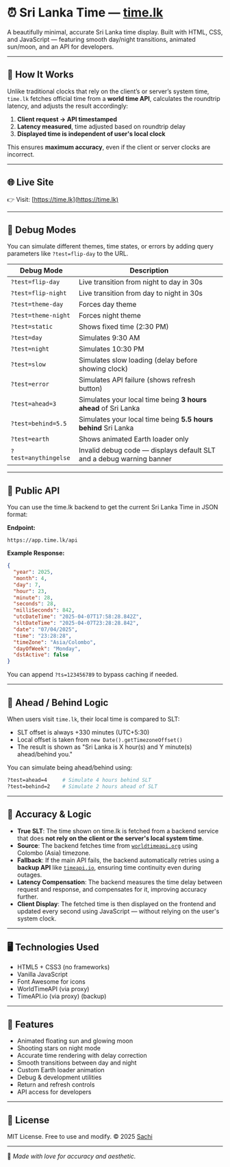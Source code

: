# ⏰ Sri Lanka Time — [time.lk](https://time.lk)

A beautifully minimal, accurate Sri Lanka time display. Built with HTML, CSS, and JavaScript — featuring smooth day/night transitions, animated sun/moon, and an API for developers.

---

## 🔧 How It Works

Unlike traditional clocks that rely on the client’s or server’s system time, `time.lk` fetches official time from a **world time API**, calculates the roundtrip latency, and adjusts the result accordingly:

1. **Client request → API timestamped**  
2. **Latency measured**, time adjusted based on roundtrip delay  
3. **Displayed time is independent of user's local clock**  

This ensures **maximum accuracy**, even if the client or server clocks are incorrect.

---

## 🌐 Live Site  
👉 Visit: [https://time.lk](https://time.lk)

---

## 🐛 Debug Modes

You can simulate different themes, time states, or errors by adding query parameters like `?test=flip-day` to the URL.

| Debug Mode             | Description                                                                 |
|------------------------|-----------------------------------------------------------------------------|
| `?test=flip-day`       | Live transition from night to day in 30s                                    |
| `?test=flip-night`     | Live transition from day to night in 30s                                    |
| `?test=theme-day`      | Forces day theme                                                            |
| `?test=theme-night`    | Forces night theme                                                          |
| `?test=static`         | Shows fixed time (2:30 PM)                                                  |
| `?test=day`            | Simulates 9:30 AM                                                           |
| `?test=night`          | Simulates 10:30 PM                                                          |
| `?test=slow`           | Simulates slow loading (delay before showing clock)                         |
| `?test=error`          | Simulates API failure (shows refresh button)                                |
| `?test=ahead=3`        | Simulates your local time being **3 hours ahead** of Sri Lanka              |
| `?test=behind=5.5`     | Simulates your local time being **5.5 hours behind** Sri Lanka               |
| `?test=earth`          | Shows animated Earth loader only                                            |
| `?test=anythingelse`   | Invalid debug code — displays default SLT and a debug warning banner        |

---

## 📡 Public API

You can use the time.lk backend to get the current Sri Lanka Time in JSON format:

**Endpoint:**  
```
https://app.time.lk/api
```

**Example Response:**
```json
{
  "year": 2025,
  "month": 4,
  "day": 7,
  "hour": 23,
  "minute": 28,
  "seconds": 28,
  "milliSeconds": 842,
  "utcDateTime": "2025-04-07T17:58:28.842Z",
  "sltDateTime": "2025-04-07T23:28:28.842",
  "date": "07/04/2025",
  "time": "23:28:28",
  "timeZone": "Asia/Colombo",
  "dayOfWeek": "Monday",
  "dstActive": false
}
```

You can append `?ts=123456789` to bypass caching if needed.

---

## 🧠 Ahead / Behind Logic

When users visit `time.lk`, their local time is compared to SLT:

- SLT offset is always +330 minutes (UTC+5:30)
- Local offset is taken from `new Date().getTimezoneOffset()`
- The result is shown as "Sri Lanka is X hour(s) and Y minute(s) ahead/behind you."

You can simulate being ahead/behind using:

```bash
?test=ahead=4     # Simulate 4 hours behind SLT
?test=behind=2    # Simulate 2 hours ahead of SLT
```

---

## 🎯 Accuracy & Logic

- **True SLT**: The time shown on time.lk is fetched from a backend service that does **not rely on the client or the server's local system time**.
- **Source**: The backend fetches time from [`worldtimeapi.org`](https://worldtimeapi.org/) using Colombo (Asia) timezone.
- **Fallback**: If the main API fails, the backend automatically retries using a **backup API** like [`timeapi.io`](https://timeapi.io/), ensuring time continuity even during outages.
- **Latency Compensation**: The backend measures the time delay between request and response, and compensates for it, improving accuracy further.
- **Client Display**: The fetched time is then displayed on the frontend and updated every second using JavaScript — without relying on the user's system clock.

---

## 🖥️ Technologies Used

- HTML5 + CSS3 (no frameworks)
- Vanilla JavaScript
- Font Awesome for icons
- WorldTimeAPI (via proxy)
- TimeAPI.io (via proxy) (backup)

---

## 🎨 Features

- Animated floating sun and glowing moon
- Shooting stars on night mode
- Accurate time rendering with delay correction
- Smooth transitions between day and night
- Custom Earth loader animation
- Debug & development utilities
- Return and refresh controls
- API access for developers

---

## 📜 License

MIT License. Free to use and modify. © 2025 [Sachi](https://sachi.lk)

---

🩷 _Made with love for accuracy and aesthetic._
